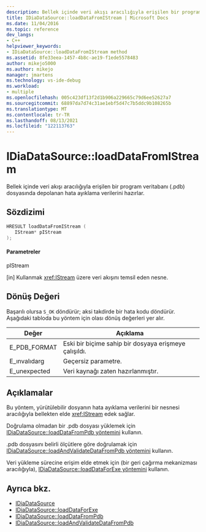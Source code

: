 ```yaml
---
description: Bellek içinde veri akışı aracılığıyla erişilen bir program veritabanı (.pdb) dosyasında depolanan hata ayıklama verilerini hazırlar.
title: IDiaDataSource::loadDataFromIStream | Microsoft Docs
ms.date: 11/04/2016
ms.topic: reference
dev_langs:
- C++
helpviewer_keywords:
- IDiaDataSource::loadDataFromIStream method
ms.assetid: 8fe33eea-1457-4b8c-ae19-f1ede5578483
author: mikejo5000
ms.author: mikejo
manager: jmartens
ms.technology: vs-ide-debug
ms.workload:
- multiple
ms.openlocfilehash: 005c423df13f2d1b906a229665c79d6ee52627a7
ms.sourcegitcommit: 68897da7d74c31ae1ebf5d47c7b5ddc9b108265b
ms.translationtype: MT
ms.contentlocale: tr-TR
ms.lasthandoff: 08/13/2021
ms.locfileid: "122113763"
---
```

# <a name="idiadatasourceloaddatafromistream"></a>IDiaDataSource::loadDataFromIStream
Bellek içinde veri akışı aracılığıyla erişilen bir program veritabanı (.pdb) dosyasında depolanan hata ayıklama verilerini hazırlar.

## <a name="syntax"></a>Sözdizimi

```C++
HRESULT loadDataFromIStream ( 
   IStream* pIStream
);
```

#### <a name="parameters"></a>Parametreler
 pIStream

[in] Kullanmak <xref:IStream> üzere veri akışını temsil eden nesne.

## <a name="return-value"></a>Dönüş Değeri
 Başarılı olursa `S_OK` döndürür; aksi takdirde bir hata kodu döndürür. Aşağıdaki tabloda bu yöntem için olası dönüş değerleri yer alır.

|Değer|Açıklama|
|-----------|-----------------|
|E_PDB_FORMAT|Eski bir biçime sahip bir dosyaya erişmeye çalışıldı.|
|E_ınvalıdarg|Geçersiz parametre.|
|E_unexpected|Veri kaynağı zaten hazırlanmıştır.|

## <a name="remarks"></a>Açıklamalar
 Bu yöntem, yürütülebilir dosyanın hata ayıklama verilerini bir nesnesi aracılığıyla bellekten elde <xref:IStream> edek sağlar.

 Doğrulama olmadan bir .pdb dosyası yüklemek için [IDiaDataSource::loadDataFromPdb yöntemini](../../debugger/debug-interface-access/idiadatasource-loaddatafrompdb.md) kullanın.

 .pdb dosyasını belirli ölçütlere göre doğrulamak için [IDiaDataSource::loadAndValidateDataFromPdb yöntemini](../../debugger/debug-interface-access/idiadatasource-loadandvalidatedatafrompdb.md) kullanın.

 Veri yükleme sürecine erişim elde etmek için (bir geri çağırma mekanizması aracılığıyla), [IDiaDataSource::loadDataForExe yöntemini](../../debugger/debug-interface-access/idiadatasource-loaddataforexe.md) kullanın.

## <a name="see-also"></a>Ayrıca bkz.
- [IDiaDataSource](../../debugger/debug-interface-access/idiadatasource.md)
- [IDiaDataSource::loadDataForExe](../../debugger/debug-interface-access/idiadatasource-loaddataforexe.md)
- [IDiaDataSource::loadDataFromPdb](../../debugger/debug-interface-access/idiadatasource-loaddatafrompdb.md)
- [IDiaDataSource::loadAndValidateDataFromPdb](../../debugger/debug-interface-access/idiadatasource-loadandvalidatedatafrompdb.md)

